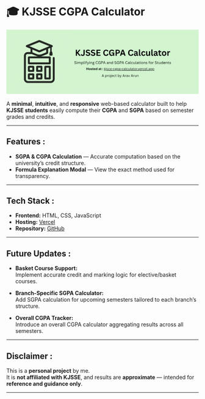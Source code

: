 # 🎓 KJSSE CGPA Calculator

![KJSCE CGPA Calculator Logo](./banner.png)

A **minimal**, **intuitive**, and **responsive** web-based calculator built to help **KJSSE students** easily compute their **CGPA** and **SGPA** based on semester grades and credits.

---

## Features :

- **SGPA & CGPA Calculation** — Accurate computation based on the university’s credit structure.  
- **Formula Explanation Modal** — View the exact method used for transparency.  

---

## Tech Stack :

- **Frontend:** HTML, CSS, JavaScript  
- **Hosting:** [Vercel](https://kjsce-cgpa-calculator.vercel.app)  
- **Repository:** [GitHub](https://github.com/Arav-Arun/KJSCE-CGPA-Calculator)

---

## Future Updates :

- **Basket Course Support:**  
  Implement accurate credit and marking logic for elective/basket courses.  

- **Branch-Specific SGPA Calculator:**  
  Add SGPA calculation for upcoming semesters tailored to each branch’s structure.  

- **Overall CGPA Tracker:**  
  Introduce an overall CGPA calculator aggregating results across all semesters.  

---

## Disclaimer :

This is a **personal project** by me.  
It is **not affiliated with KJSSE**, and results are **approximate** — intended for **reference and guidance only**.

---

<!-- <p align="center">
  <sub>A project by <b>Arav Arun</b></sub>
</p> -->
